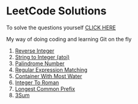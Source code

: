 # LeetCode Solutions
To solve the questions yourself [CLICK HERE](https://leetcode.com/problemset/all/)

My way of doing coding and learning Git on the fly
1. [Reverse Integer](./Reverse%20Integer/)
2. [String to Integer (atoi)](./String%20To%20Integer/)
3. [Palindrome Number](./Palindrome%20number/)
4. [Regular Expression Matching](./Regular%20Expression%20Matching/)
5. [Container With Most Water](./Container%20With%20Most%20Water/)
6. [Integer To Roman](./Integer%20To%20Roman/)
7. [Longest Common Prefix](./Longest%20Common%20Prefix/)
8. [3Sum](./3Sum/)
